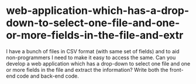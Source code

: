 # web-application-which-has-a-drop-down-to-select-one-file-and-one-or-more-fields-in-the-file-and-extr
I have a bunch of files in CSV format (with same set of fields) and to aid non-programmers I need to make it easy to access the same. Can you develop a web application which has a drop-down to select one file and one or more fields in the file and extract the information? Write both the front-end code and back-end code.
